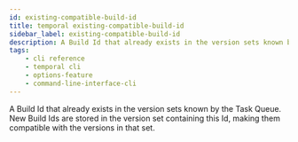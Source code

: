 ```yaml
---
id: existing-compatible-build-id
title: temporal existing-compatible-build-id
sidebar_label: existing-compatible-build-id
description: A Build Id that already exists in the version sets known by the Task Queue.
tags:
    - cli reference
    - temporal cli
    - options-feature
    - command-line-interface-cli
---
```


A Build Id that already exists in the version sets known by the Task Queue.
New Build Ids are stored in the version set containing this Id, making them compatible with the versions in that set.
